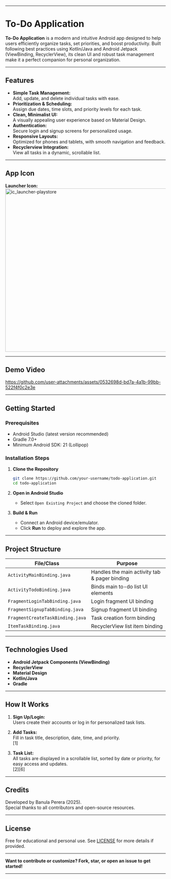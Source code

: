 ***

# To-Do Application

**To-Do Application** is a modern and intuitive Android app designed to help users efficiently organize tasks, set priorities, and boost productivity. Built following best practices using Kotlin/Java and Android Jetpack (ViewBinding, RecyclerView), its clean UI and robust task management make it a perfect companion for personal organization.

***

## Features

- **Simple Task Management:**  
  Add, update, and delete individual tasks with ease.
- **Prioritization & Scheduling:**  
  Assign due dates, time slots, and priority levels for each task.
- **Clean, Minimalist UI:**  
  A visually appealing user experience based on Material Design.
- **Authentication:**  
  Secure login and signup screens for personalized usage.
- **Responsive Layouts:**  
  Optimized for phones and tablets, with smooth navigation and feedback.
- **Recyclerview Integration:**  
  View all tasks in a dynamic, scrollable list.

***

## App Icon

**Launcher Icon:**  
<img width="512" height="512" alt="ic_launcher-playstore" src="https://github.com/user-attachments/assets/3c1f4a8b-8544-453e-819a-1a4d488e2e5f" />

***

## Demo Video

https://github.com/user-attachments/assets/0532698d-bd7a-4a1b-99bb-522f4f0c2e3e

***

## Getting Started

### Prerequisites

- Android Studio (latest version recommended)
- Gradle 7.0+
- Minimum Android SDK: 21 (Lollipop)

### Installation Steps

1. **Clone the Repository**
   ```bash
   git clone https://github.com/your-username/todo-application.git
   cd todo-application
   ```

2. **Open in Android Studio**
   - Select `Open Existing Project` and choose the cloned folder.

3. **Build & Run**
   - Connect an Android device/emulator.
   - Click **Run** to deploy and explore the app.

***

## Project Structure

| File/Class                            | Purpose                                        |
|----------------------------------------|------------------------------------------------|
| `ActivityMainBinding.java`             | Handles the main activity tab & pager binding  |
| `ActivityTodoBinding.java`             | Binds main to-do list UI elements              |
| `FragmentLoginTabBinding.java`         | Login fragment UI binding                      |
| `FragmentSignupTabBinding.java`        | Signup fragment UI binding                     |
| `FragmentCreateTaskBinding.java`       | Task creation form binding                     |
| `ItemTaskBinding.java`                 | RecyclerView list item binding                 |

***

## Technologies Used

- **Android Jetpack Components (ViewBinding)**
- **RecyclerView**
- **Material Design**
- **Kotlin/Java**
- **Gradle**

***

## How It Works

1. **Sign Up/Login:**  
   Users create their accounts or log in for personalized task lists.

2. **Add Tasks:**  
   Fill in task title, description, date, time, and priority.  
   [1]

3. **Task List:**  
   All tasks are displayed in a scrollable list, sorted by date or priority, for easy access and updates.  
   [2][6]

***

## Credits

Developed by Banula Perera (2025).  
Special thanks to all contributors and open-source resources.

***

## License

Free for educational and personal use. See [LICENSE](LICENSE) for more details if provided.

***

**Want to contribute or customize? Fork, star, or open an issue to get started!**

***
